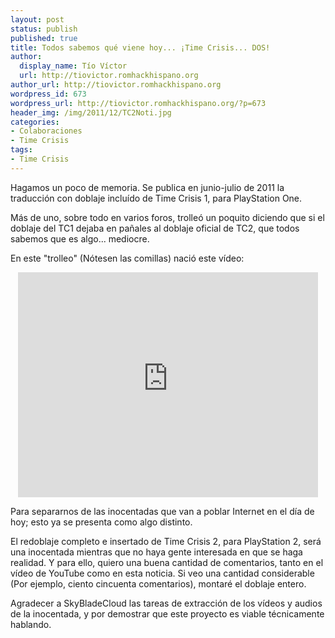 ```yaml
---
layout: post
status: publish
published: true
title: Todos sabemos qué viene hoy... ¡Time Crisis... DOS!
author:
  display_name: Tío Víctor
  url: http://tiovictor.romhackhispano.org
author_url: http://tiovictor.romhackhispano.org
wordpress_id: 673
wordpress_url: http://tiovictor.romhackhispano.org/?p=673
header_img: /img/2011/12/TC2Noti.jpg
categories:
- Colaboraciones
- Time Crisis
tags:
- Time Crisis
---
```

Hagamos un poco de memoria. Se publica en junio-julio de 2011 la traducción 
con doblaje incluído de Time Crisis 1, para PlayStation One.

Más de uno, sobre todo en varios foros, trolleó un poquito diciendo que si el 
doblaje del TC1 dejaba en pañales al doblaje oficial de TC2, que todos sabemos 
que es algo... mediocre.

En este "trolleo" (Nótesen las comillas) nació este vídeo:

<center><iframe width="480" height="360" src="https://www.youtube-nocookie.com/embed/pOE8h1amDJM?rel=0" frameborder="0" allowfullscreen></iframe></center>

Para separarnos de las inocentadas que van a poblar Internet en el día de hoy; 
esto ya se presenta como algo distinto.

El redoblaje completo e insertado de Time Crisis 2, para PlayStation 2, será 
una inocentada mientras que no haya gente interesada en que se haga realidad. 
Y para ello, quiero una buena cantidad de comentarios, tanto en el vídeo de YouTube 
como en esta noticia. Si veo una cantidad considerable (Por ejemplo, ciento cincuenta 
comentarios), montaré el doblaje entero.

Agradecer a SkyBladeCloud las tareas de extracción de los vídeos y audios de la 
inocentada, y por demostrar que este proyecto es viable técnicamente hablando.
